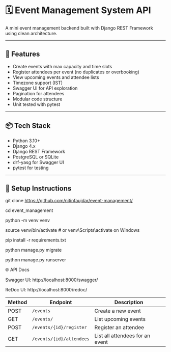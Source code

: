 # 🗓️ Event Management System API

A mini event management backend built with Django REST Framework using clean architecture.

---

## 🚀 Features

- Create events with max capacity and time slots
- Register attendees per event (no duplicates or overbooking)
- View upcoming events and attendee lists
- Timezone support (IST)
- Swagger UI for API exploration
- Pagination for attendees
- Modular code structure
- Unit tested with pytest

---

## 📦 Tech Stack

- Python 3.10+
- Django 4.x
- Django REST Framework
- PostgreSQL or SQLite
- drf-yasg for Swagger UI
- pytest for testing

---

## 🔧 Setup Instructions

git clone https://github.com/nitinfaujdar/event-management/

cd event_management

python -m venv venv

source venv/bin/activate  # or venv\Scripts\activate on Windows

pip install -r requirements.txt

python manage.py migrate

python manage.py runserver

🌐 API Docs

Swagger UI: http://localhost:8000/swagger/

ReDoc UI: http://localhost:8000/redoc/

| Method | Endpoint                 | Description                     |
| ------ | ------------------------ | ------------------------------- |
| POST   | `/events`                | Create a new event              |
| GET    | `/events/`               | List upcoming events            |
| POST   | `/events/{id}/register`  | Register an attendee            |
| GET    | `/events/{id}/attendees` | List all attendees for an event |
